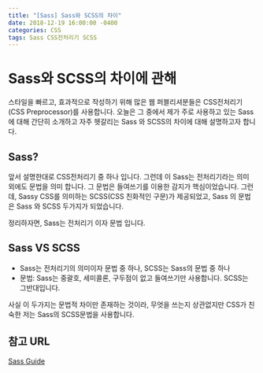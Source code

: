 ```yaml
---
title: "[Sass] Sass와 SCSS의 차이"
date: 2018-12-19 16:00:00 -0400
categories: CSS
tags: Sass CSS전처리기 SCSS
---
```


Sass와 SCSS의 차이에 관해
=======

스타일을 빠르고, 효과적으로 작성하기 위해
많은 웹 퍼블리셔분들은 CSS전처리기(CSS Preprocessor)를 사용합니다.
오늘은 그 중에서 제가 주로 사용하고 있는 Sass에 대해 간단히 소개하고 자주 헷갈리는 Sass 와 SCSS의 차이에 대해
설명하고자 합니다.

Sass?
------
앞서 설명한대로 CSS전처리기 중 하나 입니다.
그런데 이 Sass는 전처리기라는 의미 외에도 문법을 의미 합니다.
그 문법은 들여쓰기를 이용한 감지가 핵심이었습니다.
그런데, Sassy CSS를 의미하는 SCSS(CSS 친화적인 구문)가 제공되었고, Sass 의 문법은
Sass 와 SCSS 두가지가 되었습니다.

정리하자면, Sass는 전처리기 이자 문법 입니다.


Sass VS SCSS
------
- Sass는 전처리기의 의미이자 문법 중 하나, SCSS는 Sass의 문법 중 하나
- 문법: Sass는 중괄호, 세미콜론, 구두점이 없고 들여쓰기만 사용합니다. SCSS는 그반대입니다.

사실 이 두가지는 문법적 차이만 존재하는 것이라, 무엇을 쓰는지 상관없지만
CSS가 친숙한 저는 Sass의 SCSS문법을 사용합니다. 


참고 URL
------
[Sass Guide](https://sass-guidelin.es/ko/#sass-)